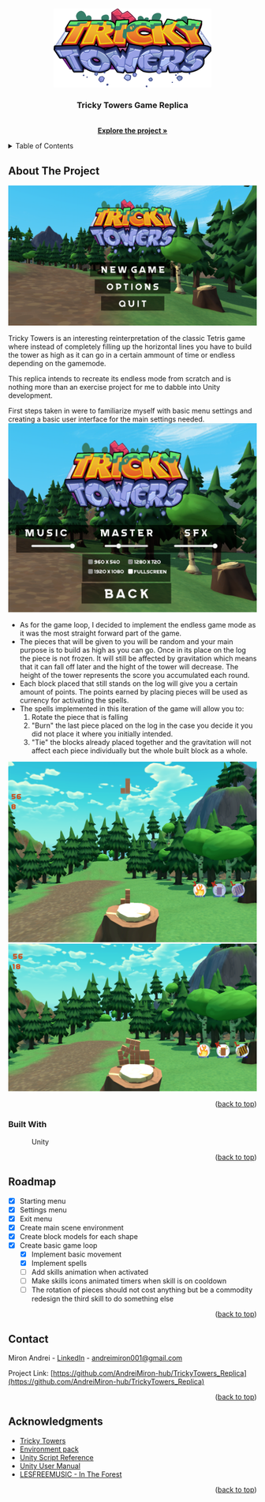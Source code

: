 <a name="readme-top"></a>

<!-- PROJECT LOGO -->
<br />
<div align="center">
  <a href="https://github.com/AndreiMiron-hub/TrickyTowers_Replica">
    <img src="ReadMeImages/logo.png" alt="Logo" width="320" height="160">
  </a>

  <h3 align="center">Tricky Towers Game Replica</h3>

  <p align="center">
    <br />
    <a href="https://github.com/AndreiMiron-hub/TrickyTowers_Replica"><strong>Explore the project »</strong></a>
    <br />
  </p>
</div>

<!-- TABLE OF CONTENTS -->
<details>
  <summary>Table of Contents</summary>
  <ol>
    <li>
      <a href="#about-the-project">About The Project</a>
      <ul>
        <li><a href="#built-with">Built With</a></li>
      </ul>
    </li>
    <li><a href="#roadmap">Roadmap</a></li>
    <li><a href="#contact">Contact</a></li>
    <li><a href="#acknowledgments">Acknowledgments</a></li>
  </ol>
</details>

## About The Project

[![Product Name Screen Shot][product-screenshot]](https://github.com/AndreiMiron-hub/TrickyTowers_Replica)

Tricky Towers is an interesting reinterpretation of the classic Tetris game where instead of completely filling up the horizontal lines you have to build the tower as high as it can go in a certain ammount of time or endless depending on the gamemode.

This replica intends to recreate its endless mode from scratch and is nothing more than an exercise project for me to dabble into Unity development.

First steps taken in were to familiarize myself with basic menu settings and creating a basic user interface for the main settings needed.
[![Options Menu Screen Shot][optionsMenu-screenshot]](https://github.com/AndreiMiron-hub/TrickyTowers_Replica)

- As for the game loop, I decided to implement the endless game mode as it was the most straight forward part of the game.
- The pieces that will be given to you will be random and your main purpose is to build as high as you can go. Once in its place on the log the piece is not frozen. It will still be affected by gravitation which means that it can fall off later and the hight of the tower will decrease. The height of the tower represents the score you accumulated each round.
- Each block placed that still stands on the log will give you a certain amount of points. The points earned by placing pieces will be used as currency for activating the spells.
- The spells implemented in this iteration of the game will allow you to:
  1. Rotate the piece that is falling
  2. "Burn" the last piece placed on the log in the case you decide it you did not place it where you initially intended.
  3. "Tie" the blocks already placed together and the gravitation will not affect each piece individually but the whole built block as a whole.

[![Game Loop 1 Screen Shot][gameLoop1-screenshot]]()
[![Game Loop 2 Screen Shot][gameLoop2-screenshot]]()

<p align="right">(<a href="#readme-top">back to top</a>)</p>

### Built With

<ol>
<ul> Unity </ul>
</ol>

<p align="right">(<a href="#readme-top">back to top</a>)</p>

<!-- ROADMAP -->

## Roadmap

- [x] Starting menu
- [x] Settings menu
- [x] Exit menu
- [x] Create main scene environment
- [x] Create block models for each shape
- [x] Create basic game loop
  - [x] Implement basic movement
  - [x] Implement spells
  - [ ] Add skills animation when activated
  - [ ] Make skills icons animated timers when skill is on cooldown
  - [ ] The rotation of pieces should not cost anything but be a commodity redesign the third skill to do something else

<p align="right">(<a href="#readme-top">back to top</a>)</p>

## Contact

Miron Andrei - [LinkedIn](www.linkedin.com/in/andrei-miron-a51236245) - andreimiron001@gmail.com

Project Link: [https://github.com/AndreiMiron-hub/TrickyTowers_Replica](https://github.com/AndreiMiron-hub/TrickyTowers_Replica)

<p align="right">(<a href="#readme-top">back to top</a>)</p>

## Acknowledgments

- [Tricky Towers](https://www.trickytowers.com/)
- [Environment pack](https://assetstore.unity.com/packages/3d/vegetation/environment-pack-free-forest-sample-168396)
- [Unity Script Reference](https://docs.unity3d.com/ScriptReference/index.html)
- [Unity User Manual](https://docs.unity3d.com/Manual/index.html)
- [LESFREEMUSIC - In The Forest ](https://lesfm.net/track/in-the-forest-acoustic-indie-no-copyright-free-background-music/)

<p align="right">(<a href="#readme-top">back to top</a>)</p>

[product-screenshot]: ReadMeImages/MainMenuScreenshot.png
[optionsMenu-screenshot]: ReadMeImages/OptionsMenuScreenshot.png
[gameLoop1-screenshot]: ReadMeImages/GameLoopScreenshot.png
[gameLoop2-screenshot]: ReadMeImages/GameLoopScreenshot2.png
